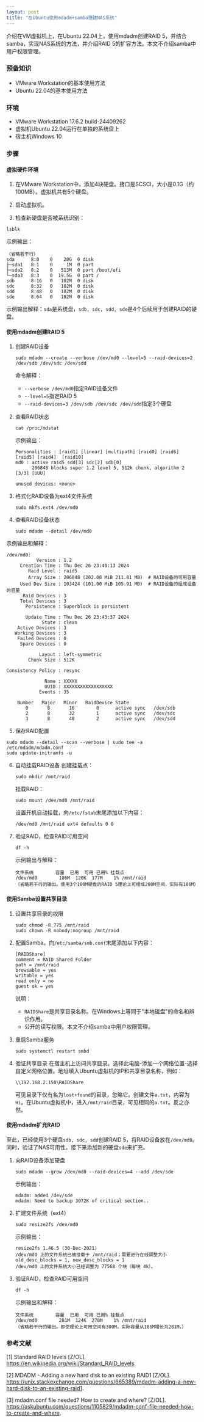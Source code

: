 ```yaml
---
layout: post
title: "在Ubuntu使用mdadm+samba搭建NAS系统"
---
```


介绍在VM虚拟机上，在Ubuntu 22.04上，使用mdadm创建RAID 5，并结合samba，实现NAS系统的方法，并介绍RAID 5的扩容方法。本文不介绍samba中用户权限管理。

### 预备知识

- VMware Workstation的基本使用方法
- Ubuntu 22.04的基本使用方法

### 环境

- VMware Workstation 17.6.2 build-24409262
- 虚拟机Ubuntu 22.04运行在单独的系统盘上
- 宿主机Windows 10

### 步骤

#### 虚拟硬件环境

1. 在VMware Workstation中，添加4块硬盘。接口是SCSCI，大小是0.1G（约100MB）。虚拟机共有5个硬盘。

2. 启动虚拟机。

3. 检查新硬盘是否被系统识别：
 ```
 lsblk
 ```

示例输出：
```
（省略若干行）
sda      8:0    0    20G  0 disk 
├─sda1   8:1    0     1M  0 part 
├─sda2   8:2    0   513M  0 part /boot/efi
└─sda3   8:3    0  19.5G  0 part /
sdb      8:16   0   102M  0 disk 
sdc      8:32   0   102M  0 disk 
sdd      8:48   0   102M  0 disk 
sde      8:64   0   102M  0 disk 
```
示例输出解释：`sda`是系统盘，`sdb, sdc, sdd, sde`是4个后续用于创建RAID的硬盘。

#### 使用mdadm创建RAID 5

1. 创建RAID设备
    ```
    sudo mdadm --create --verbose /dev/md0 --level=5 --raid-devices=2 /dev/sdb /dev/sdc /dev/sdd
    ```
    命令解释：
    - `--verbose /dev/md0`指定RAID设备文件
    - `--level=5`指定RAID 5
    - `--raid-devices=3 /dev/sdb /dev/sdc /dev/sdd`指定3个硬盘

2. 查看RAID状态
    ```
    cat /proc/mdstat
    ```

    示例输出：
    ```
    Personalities : [raid1] [linear] [multipath] [raid0] [raid6] [raid5] [raid4]  [raid10] 
    md0 : active raid5 sdd[3] sdc[2] sdb[0]
          206848 blocks super 1.2 level 5, 512k chunk, algorithm 2 [3/3] [UUU]
          
    unused devices: <none>
    ```

3. 格式化RAID设备为ext4文件系统
    ```
    sudo mkfs.ext4 /dev/md0
    ```

4. 查看RAID设备状态
    ```
    sudo mdadm --detail /dev/md0
    ```

 示例输出和解释：
 ```
 /dev/md0:
            Version : 1.2
      Creation Time : Thu Dec 26 23:40:13 2024
         Raid Level : raid5
         Array Size : 206848 (202.00 MiB 211.81 MB)  # RAID设备的可用容量
      Used Dev Size : 103424 (101.00 MiB 105.91 MB)  # RAID设备的组成设备的容量
       Raid Devices : 3
      Total Devices : 3
        Persistence : Superblock is persistent
 
        Update Time : Thu Dec 26 23:43:37 2024
              State : clean 
     Active Devices : 3
    Working Devices : 3
     Failed Devices : 0
      Spare Devices : 0
 
             Layout : left-symmetric
         Chunk Size : 512K
 
 Consistency Policy : resync
 
               Name : XXXXX
               UUID : XXXXXXXXXXXXXXXXXX
             Events : 35
 
     Number   Major   Minor   RaidDevice State
        0       8       16        0      active sync   /dev/sdb
        2       8       32        1      active sync   /dev/sdc
        3       8       48        2      active sync   /dev/sdd
 ```

5. 保存RAID配置
 ```
 sudo mdadm --detail --scan --verbose | sudo tee -a /etc/mdadm/mdadm.conf
 sudo update-initramfs -u
 ```

6. 自动挂载RAID设备
    创建挂载点：
    ```
    sudo mkdir /mnt/raid
    ```
    
    挂载RAID：
    ```
    sudo mount /dev/md0 /mnt/raid
    ```
    
    设置开机自动挂载，向`/etc/fstab`末尾添加以下内容：
    ```
    /dev/md0 /mnt/raid ext4 defaults 0 0
    ```

7. 验证RAID，检查RAID可用空间
    ```
    df -h
    ```
    
    示例输出与解释：
    ```
    文件系统        容量  已用  可用 已用% 挂载点
    /dev/md0        186M  120K  177M    1% /mnt/raid
    （省略若干行的输出。使用3个100M硬盘的RAID 5理论上可组成200M空间，实际有186M）
    ```

#### 使用Samba设置共享目录

1. 设置共享目录的权限
    ```
    sudo chmod -R 775 /mnt/raid
    sudo chown -R nobody:nogroup /mnt/raid
    ```

2. 配置Samba。向`/etc/samba/smb.conf`末尾添加以下内容：
    ```
    [RAIDShare]
    comment = RAID Shared Folder
    path = /mnt/raid
    browsable = yes
    writable = yes
    read only = no
    guest ok = yes
    ```
    说明：
    - `RAIDShare`是共享目录名称。在Windows上等同于"本地磁盘"的命名和辨识作用。
    - 公开的读写权限。本文不介绍samba中用户权限管理。

3. 重启Samba服务
    ```
    sudo systemctl restart smbd
    ```

4. 验证共享目录
    在宿主机上访问共享目录。选择此电脑-添加一个网络位置-选择自定义网络位置。地址填入Ubuntu虚拟机的IP和共享目录名称，例如：
    ```
    \\192.168.2.150\RAIDShare
    ```
    可见目录下仅有名为`lost+found`的目录，忽略它。创建文件`a.txt`，内容为`Hi`。在Ubuntu虚拟机中，进入`/mnt/raid`目录，可见相同的`a.txt`。反之亦然。

#### 使用mdadm扩充RAID

至此，已经使用3个硬盘`sdb, sdc, sdd`创建RAID 5，将RAID设备放在`/dev/md0`。同时，验证了NAS可用性。接下来添加新的硬盘`sde`来扩充。

1. 向RAID设备添加硬盘
    ```
    sudo mdadm --grow /dev/md0 --raid-devices=4 --add /dev/sde
    ```
 
    示例输出：
    ```
    mdadm: added /dev/sde
    mdadm: Need to backup 3072K of critical section..
    ```

2. 扩建文件系统（ext4）
    ```
    sudo resize2fs /dev/md0
    ```
    
    示例输出：
    ```
    resize2fs 1.46.5 (30-Dec-2021)
    /dev/md0 上的文件系统已被挂载于 /mnt/raid；需要进行在线调整大小
    old_desc_blocks = 1, new_desc_blocks = 1
    /dev/md0 上的文件系统大小已经调整为 77568 个块（每块 4k）。
    ```

3. 验证RAID，检查RAID可用空间
    ```
    df -h
    ```
    
    示例输出和解释：
    ```
    文件系统        容量  已用  可用 已用% 挂载点
    /dev/md0        281M  124K  270M    1% /mnt/raid
    （省略若干行的输出。即使理论上可用空间有300M，实际容量从186M增长为281M，）
    ```

### 参考文献

[1] Standard RAID levels [Z/OL]. https://en.wikipedia.org/wiki/Standard_RAID_levels. 

[2] MDADM - Adding a new hard disk to an existing RAID1 [Z/OL]. https://unix.stackexchange.com/questions/665389/mdadm-adding-a-new-hard-disk-to-an-existing-raid1. 

[3] mdadm.conf file needed? How to create and where? [Z/OL]. https://askubuntu.com/questions/1105829/mdadm-conf-file-needed-how-to-create-and-where.
